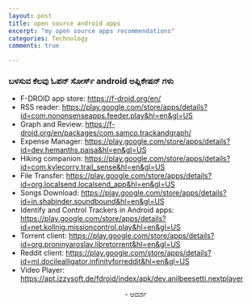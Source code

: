 ```yaml
---
layout: post
title: open source android apps
excerpt: "my open source apps recommendations"
categories: Technology
comments: true

---
```


### 	ಬಳಸುವ ಕೆಲವು ಓಪನ್ ಸೋರ್ಸ್ android ಅಪ್ಲಿಕೇಷನ್ ಗಳು
- F-DROID app store: https://f-droid.org/en/
- RSS reader: https://play.google.com/store/apps/details?id=com.nononsenseapps.feeder.play&hl=en&gl=US
- Graph and Review: https://f-droid.org/en/packages/com.samco.trackandgraph/
- Expense Manager: https://play.google.com/store/apps/details?id=dev.hemanths.paisa&hl=en&gl=US
- Hiking companion: https://play.google.com/store/apps/details?id=com.kylecorry.trail_sense&hl=en&gl=US
- File Transfer: https://play.google.com/store/apps/details?id=org.localsend.localsend_app&hl=en&gl=US
- Songs Download: https://play.google.com/store/apps/details?id=in.shabinder.soundbound&hl=en&gl=US
- Identify and Control Trackers in Android apps: https://play.google.com/store/apps/details?id=net.kollnig.missioncontrol.play&hl=en&gl=US
- Torrent client: https://play.google.com/store/apps/details?id=org.proninyaroslav.libretorrent&hl=en&gl=US
- Reddit client: https://play.google.com/store/apps/details?id=ml.docilealligator.infinityforreddit&hl=en&gl=US
- Video Player: https://apt.izzysoft.de/fdroid/index/apk/dev.anilbeesetti.nextplayer


<p align = "center" > - ಆದರ್ಶ </p>
